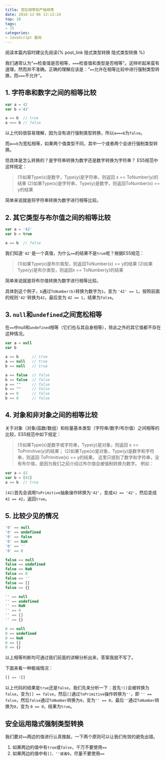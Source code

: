 ```yaml
---
title: 宽松相等和严格相等
date: 2018-12-06 13:13:24
top: 10
tags:
- JS
categories:
- JavaScript 基础
---
```

阅读本篇内容时建议先阅读{% post_link 隐式类型转换 隐式类型转换 %}

我们通常认为“`==`检查值是否相等，`===`检查值和类型是否相等”。这样听起来蛮有道理，然而并不准确。正确的理解应该是：“`==`允许在相等比较中进行强制类型转换，而`===`不允许”。

<!-- more -->

## 1. 字符串和数字之间的相等比较
```js
var a = 42
var b ='42'

a == b  // true
a === b // false
```
以上代码很容易理解，因为没有进行强制类型转换，所以`a===b`为`false`。

而`a==b`为宽松相等，如果两个值类型不同，其中一个或者两个会进行强制类型转换。

但具体是怎么转换的？是字符串转换为数字还是数字转换为字符串？
ES5规范中这样规定：

> (1)如果Type(x)是数字，Type(y)是字符串，则返回 x == ToNumber(y)的结果
> (2)如果Type(x)是字符串，Type(y)是数字，则返回ToNumber(x) == y的结果

简单来说就是将字符串转换为数字进行相等比较。
## 2. 其它类型与布尔值之间的相等比较
```js
var a = '42'
var b = true

a == b  // false
```
我们知道`'42'`是一个真值，为什么`==`的结果不是`true`呢？根据ES5规范：

> (1)如果Type(x)是布尔类型，则返回ToNumber(x) == y的结果
> (2)如果Type(y)是布尔类型，则返回x == ToNumber(y)的结果

简单来说就是将布尔值转换为数字进行相等比较。

具体到这个例子，`b`通过`ToNumber(b)`转换为数字为`1`，变为 `'42' == 1`，按照前面的规则`'42'`转换为`42`，最后变为 `42 == 1`，结果为`false`。
## 3. `null`和`undefined`之间宽松相等
在`==`中null和`undefined`相等（它们也与其自身相等），除此之外的其它值都不存在这种情况。
```js
var a = null
var b

a == b      // true
a == null   // true
b == null   // true

a == false  // false
b == false  // false
a == ""     // false
b == ""     // false
a == 0      // false
b == 0      // false
```
## 4. 对象和非对象之间的相等比较
关于对象（对象/函数/数组）和标量基本类型（字符串/数字/布尔值）之间相等的比较，ES5规范中如下规定：

> (1)如果Type(x)是数字或字符串，Type(y)是对象，则返回 x == ToPrimitive(y)的结果；
> (2)如果Type(x)是对象，Type(y)是数字和字符串，则返回 ToPrimitive(x) == y的结果。
这里只提到了数字和字符串，没有布尔值，是因为我们之前介绍过布尔值会被强制转换为数字。
例如：
```js
var a = 42
var b = [42]
a == b  // true
```
`[42]`首先会调用`ToPrimitive`抽象操作转换为`'42'`，变成`42 == '42'`，然后变成 `42 == 42`，返回`true`。
## 5. 比较少见的情况
```js
'0' == null
'0' == undefined
'0' == false
'0' == NaN
'0' == ''
'0' == 0

false == null
false == undefined
false == NaN
false == 0
false == ''
false == []
false == {}

'' == null
'' == undefined
'' == NaN
'' == 0
'' == []
'' == {}

0 == null
0 == undefined
0 == NaN
0 == []
0 == {}
```
以上相等判断均可通过我们前面的讲解分析出来，答案我就不写了。

下面来看一种极端情况：
```js
[] == ![]
```
以上代码的结果是`true`还是`false`，我们先来分析一下：首先`![]`会被转换为`false`，变为`[] == false`，然后`[]`通过`ToPrimitive`操作转换为`''`，即 `'' == false`，然后`false`通过`ToNumber`转换为`0`，变为`'' == 0`，最后`''`通过`ToNumber`转换为`0`，变为 `0 == 0`，结果为`true`。

## 安全运用隐式强制类型转换
我们要对`==`两边的值进行认真推敲，一下两个原则可以让我们有效的避免出错。
1. 如果两边的值中有`true`或`false`，千万不要使用`==`
2. 如果两边的值中有`[]、''或者0`，尽量不要使用`==`